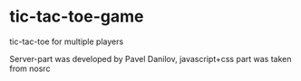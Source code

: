 # tic-tac-toe-game
tic-tac-toe for multiple players

Server-part was developed by Pavel Danilov, javascript+css part was taken from nosrc
